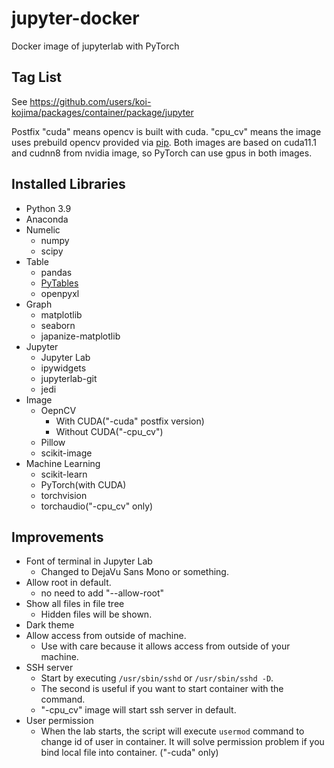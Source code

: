 # jupyter-docker
Docker image of jupyterlab with PyTorch

## Tag List
See https://github.com/users/koi-kojima/packages/container/package/jupyter

Postfix "cuda" means opencv is built with cuda. "cpu_cv" means the image uses prebuild opencv provided via [pip](https://pypi.org/project/opencv-python/).
Both images are based on cuda11.1 and cudnn8 from nvidia image, so PyTorch can use gpus in both images.

## Installed Libraries
* Python 3.9
* Anaconda
* Numelic
  * numpy
  * scipy
* Table
  * pandas
  * [PyTables](https://pypi.org/project/tables/)
  * openpyxl
* Graph
  * matplotlib
  * seaborn
  * japanize-matplotlib
* Jupyter
  * Jupyter Lab
  * ipywidgets
  * jupyterlab-git
  * jedi
* Image
  * OepnCV
    * With CUDA("-cuda" postfix version)
    * Without CUDA("-cpu_cv")
  * Pillow
  * scikit-image
* Machine Learning
  * scikit-learn
  * PyTorch(with CUDA)
  * torchvision
  * torchaudio("-cpu_cv" only)

## Improvements
* Font of terminal in Jupyter Lab
  * Changed to DejaVu Sans Mono or something.
* Allow root in default.
  * no need to add "--allow-root"
* Show all files in file tree
  * Hidden files will be shown.
* Dark theme
* Allow access from outside of machine.
  * Use with care because it allows access from outside of your machine.
* SSH server
  * Start by executing `/usr/sbin/sshd` or `/usr/sbin/sshd -D`.
  * The second is useful if you want to start container with the command.
  * "-cpu_cv" image will start ssh server in default.
* User permission
  * When the lab starts, the script will execute `usermod` command to change id of user in container. It will solve permission problem if you bind local file into container. ("-cuda" only)

